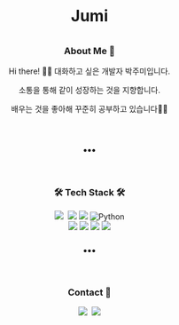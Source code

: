 <h1 align="center" style="margin-top:0"> Jumi </h1>

<br/>

<h3 align="center" style="margin-top:0"> About Me 🌱</h3>
<p align="center">Hi there! 👋🏻 대화하고 싶은 개발자 박주미입니다.</p>
<p align="center">소통을 통해 같이 성장하는 것을 지향합니다.</p>
<p align="center"> 배우는 것을 좋아해 꾸준히 공부하고 있습니다👩‍💻</p>

<br>
<h3 align="center">•••</h3> 
<br>
<h3 align="center">🛠 Tech Stack 🛠</h3>

<p align="center"> 
  <img src="https://img.shields.io/badge/C-A8B9CC?style=flat-square&logo=C&logoColor=white"/>&nbsp
  <img src="https://img.shields.io/badge/c++-00599C?style=flat-square&logo=c%2B%2B&logoColor=white">
  <img src="https://img.shields.io/badge/c%23-%23239120.svg?style=flat-square&logo=c-sharp&logoColor=white"/>
  <img alt="Python" src ="https://img.shields.io/badge/Python-306998.svg?&style=flat-square&logo=Python&logoColor=FFD43B"/>
  <br>
  <img src="https://img.shields.io/badge/mysql-4479A1?style=flat-square&logo=mysql&logoColor=white">
  <img src="https://img.shields.io/badge/Docker-2496ED?style=flat-square&logo=Docker&logoColor=white"/> 
  <img src="https://img.shields.io/badge/amazonaws-232F3E?style=flat-square&logo=amazonaws&logoColor=white">
  <img src="https://img.shields.io/badge/linux-FCC624?style=flat-square&logo=linux&logoColor=black">
</p>

<h3 align="center">•••</h3>
<br>
<h3 align="center"> Contact 💌 </h3>
<p align="center">
  <a href="https://velog.io/@swanim"><img src="https://img.shields.io/badge/Tech%20Blog-11B48A?style=flat-square&logo=Vimeo&logoColor=white&link=https://velog.io/@swanim"/></a>&nbsp
  <a href="mailto:hammidesign@gmail.com"><img src="https://img.shields.io/badge/Gmail-d14836?style=flat-square&logo=Gmail&logoColor=white&link=hammidesign@gmail.com"/></a>
</p>
